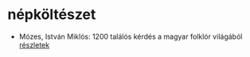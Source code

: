 # népköltészet

- Mózes, István Miklós: 1200 találós kérdés a magyar folklór világából [részletek](../_details/M%C3%B3zes%2C%20Istv%C3%A1n%20Mikl%C3%B3s.md#id_897)